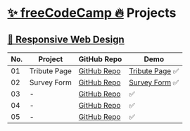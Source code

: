 # [✨ freeCodeCamp 🔥](https://www.freecodecamp.org/) Projects

## [📌 Responsive Web Design](https://www.freecodecamp.org/learn/responsive-web-design/)

No. | Project        | GitHub Repo            | Demo
--|-----------|------------------------|---
01| Tribute Page | [GitHub Repo](https://github.com/cenacrharsh/tribute-page-responsive-web-design-fcc) | [Tribute Page](https://cenacrharsh.github.io/tribute-page-responsive-web-design-fcc/) ✅
02| Survey Form | [GitHub Repo]() | [Survey Form](https://cenacrharsh.github.io/survey-form-responsive-web-design-fcc/) ✅
03| - | [GitHub Repo]() | []() ✅
04| - | [GitHub Repo]() | []() ✅
05| - | [GitHub Repo]() | []() ✅
